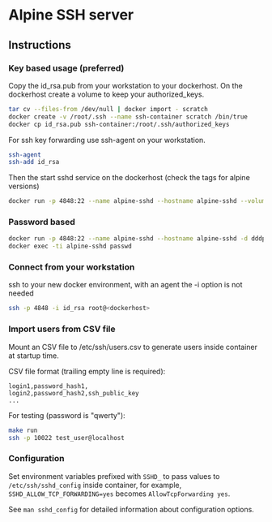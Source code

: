 # Alpine SSH server

## Instructions

### Key based usage (preferred)

Copy the id_rsa.pub from your workstation to your dockerhost.
On the dockerhost create a volume to keep your authorized_keys.

```bash
tar cv --files-from /dev/null | docker import - scratch
docker create -v /root/.ssh --name ssh-container scratch /bin/true
docker cp id_rsa.pub ssh-container:/root/.ssh/authorized_keys
```

For ssh key forwarding use ssh-agent on your workstation.

```bash
ssh-agent
ssh-add id_rsa
```

Then the start sshd service on the dockerhost (check the tags for alpine versions)

```bash
docker run -p 4848:22 --name alpine-sshd --hostname alpine-sshd --volumes-from ssh-container  -d dddpaul/alpine-sshd
```

### Password based

```bash
docker run -p 4848:22 --name alpine-sshd --hostname alpine-sshd -d dddpaul/alpine-sshd
docker exec -ti alpine-sshd passwd
```

### Connect from your workstation

ssh to your new docker environment, with an agent the -i option is not needed

```bash
ssh -p 4848 -i id_rsa root@<dockerhost>
```

### Import users from CSV file

Mount an CSV file to /etc/ssh/users.csv to generate users inside container at startup time.

CSV file format (trailing empty line is required):

```csv
login1,password_hash1,
login2,password_hash2,ssh_public_key
...

```

For testing (password is "qwerty"):

```bash
make run
ssh -p 10022 test_user@localhost
```

### Configuration

Set environment variables prefixed with `SSHD_` to pass values to `/etc/ssh/sshd_config` inside container, for example, `SSHD_ALLOW_TCP_FORWARDING=yes` becomes `AllowTcpForwarding yes`.

See `man sshd_config` for detailed information about configuration options.

